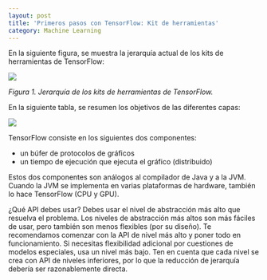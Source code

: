 ```yaml
---
layout: post
title: 'Primeros pasos con TensorFlow: Kit de herramientas'
category: Machine Learning
---
```


En la siguiente figura, se muestra la jerarqu&iacute;a actual de los kits de herramientas de TensorFlow:

![](/uploads/screenshot-2018-05-16-primeros-pasos-con-tensorflow-kit-de-herramientas-curso-intensivo-de-aprendizaje-automático-google-de---.png)

*Figura 1. Jerarqu&iacute;a de los kits de herramientas de TensorFlow.*

En la siguiente tabla, se resumen los objetivos de las diferentes capas:

![](/uploads/screenshot-2018-05-16-primeros-pasos-con-tensorflow-kit-de-herramientas-curso-intensivo-de-aprendizaje-automático-google-de---1.png)

TensorFlow consiste en los siguientes dos componentes:

* un b&uacute;fer de protocolos de gr&aacute;ficos
* un tiempo de ejecuci&oacute;n que ejecuta el gr&aacute;fico (distribuido)

Estos dos componentes son an&aacute;logos al compilador de Java y a la JVM. Cuando la JVM se implementa en varias plataformas de hardware, tambi&eacute;n lo hace TensorFlow (CPU y GPU).

&iquest;Qu&eacute; API debes usar? Debes usar el nivel de abstracci&oacute;n m&aacute;s alto que resuelva el problema. Los niveles de abstracci&oacute;n m&aacute;s altos son m&aacute;s f&aacute;ciles de usar, pero tambi&eacute;n son menos flexibles (por su dise&ntilde;o). Te recomendamos comenzar con la API de nivel m&aacute;s alto y poner todo en funcionamiento. Si necesitas flexibilidad adicional por cuestiones de modelos especiales, usa un nivel m&aacute;s bajo. Ten en cuenta que cada nivel se crea con API de niveles inferiores, por lo que la reducci&oacute;n de jerarqu&iacute;a deber&iacute;a ser razonablemente directa.

&nbsp;